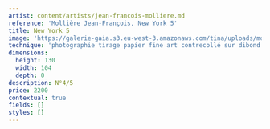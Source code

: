 ```yaml
---
artist: content/artists/jean-francois-molliere.md
reference: 'Mollière Jean-François, New York 5'
title: New York 5
image: 'https://galerie-gaia.s3.eu-west-3.amazonaws.com/tina/uploads/molliere-jean-francois/JF Molliere  New York 8 068.JPG'
technique: 'photographie tirage papier fine art contrecollé sur dibond '
dimensions:
  height: 130
  width: 104
  depth: 0
description: N°4/5
price: 2200
contextual: true
fields: []
styles: []
---
```


